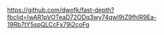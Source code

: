 https://github.com/dwofk/fast-depth?fbclid=IwAR1pVOTeaD72ODq3wy74qwl9tZ9fhlR9Ea-19Rb7tY5spQLCcFx79i2coFg
